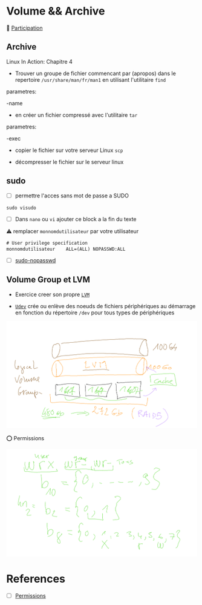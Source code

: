 # Volume && Archive

:tada: [Participation](.scripts/Participation.md)

## Archive


Linux In Action: Chapitre 4

* Trouver un groupe de fichier commencant par (apropos) dans le repertoire `/usr/share/man/fr/man1` en utilisant l'utilitaire `find`

parametres:

-name

* en créer un fichier compressé avec l'utilitaire `tar` 

parametres:

-exec


* copier le fichier sur votre serveur Linux `scp`

* décompresser le fichier sur le serveur linux


## sudo

- [ ] permettre l'acces sans mot de passe a SUDO  

```
sudo visudo
```

- [ ] Dans `nano` ou `vi` ajouter ce block a la fin du texte

:warning: remplacer `monnomdutilisateur` par votre utilisateur

```
# User privilege specification
monnomdutilisateur    ALL=(ALL) NOPASSWD:ALL
```

- [ ] [sudo-nopasswd](https://www.linuxfordevices.com/tutorials/linux/sudo-nopasswd)

## Volume Group et LVM

* Exercice creer son propre [`LVM`](lvm.md)

* [`Udev`](udev.md) crée ou enlève des noeuds de fichiers périphériques au démarrage en fonction du répertoire `/dev` pour tous types de périphériques


<img src=images/Whiteboard[1]-01.png width='' heigth='' > </img>

:o: Permissions

<img src=images/Whiteboard[3]-01.png width='' heigth='' > </img>

# References

- [ ] [Permissions](https://www.tutorialspoint.com/unix/unix-file-permission.htm)

